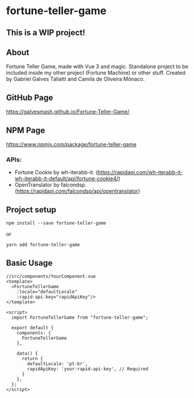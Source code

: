 # fortune-teller-game

## This is a WIP project!

## About
Fortune Teller Game, made with Vue 3 and magic.
Standalone project to be included inside my other project (Fortune Machine) or other stuff.
Created by Gabriel Galves Taliatti and Camila de Oliveira Mônaco.

## GitHub Page
https://galvesmash.github.io/Fortune-Teller-Game/

## NPM Page
https://www.npmjs.com/package/fortune-teller-game

### APIs:
- Fortune Cookie by wh-iterabb-it. (https://rapidapi.com/wh-iterabb-it-wh-iterabb-it-default/api/fortune-cookie4/)
- OpenTranslator by falcondsp. (https://rapidapi.com/falcondsp/api/opentranslator)

## Project setup
```
npm install --save fortune-teller-game
```
or
```
yarn add fortune-teller-game
```

## Basic Usage
```
//src/components/YourComponent.vue
<template>
  <FortuneTellerGame
    :locale="defaultLocale"
    :rapid-api-key="rapidApiKey"/>
</template>

<script>
  import FortuneTellerGame from "fortune-teller-game";

  export default {
    components: {
      FortuneTellerGame
    },

    data() {
      return {
        defaultLocale: 'pt-br',
        rapidApiKey: 'your-rapid-api-key', // Required
      }
    },
  };
</script>
```
